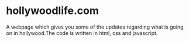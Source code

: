 # hollywoodlife.com
A webpage which gives you some of the updates regarding what is going on in hollywood.The code is written in html, css and javascript.
